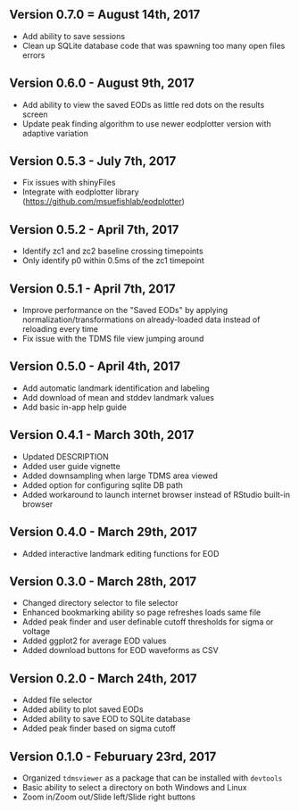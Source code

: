 ## Version 0.7.0 = August 14th, 2017

- Add ability to save sessions
- Clean up SQLite database code that was spawning too many open files errors

## Version 0.6.0 - August 9th, 2017

- Add ability to view the saved EODs as little red dots on the results screen
- Update peak finding algorithm to use newer eodplotter version with adaptive variation

## Version 0.5.3 - July 7th, 2017

- Fix issues with shinyFiles
- Integrate with eodplotter library (https://github.com/msuefishlab/eodplotter)

## Version 0.5.2 - April 7th, 2017

- Identify zc1 and zc2 baseline crossing timepoints
- Only identify p0 within 0.5ms of the zc1 timepoint

## Version 0.5.1 - April 7th, 2017

- Improve performance on the "Saved EODs" by applying normalization/transformations on already-loaded data instead of reloading every time
- Fix issue with the TDMS file view jumping around

## Version 0.5.0 - April 4th, 2017

- Add automatic landmark identification and labeling
- Add download of mean and stddev landmark values
- Add basic in-app help guide

## Version 0.4.1 - March 30th, 2017

- Updated DESCRIPTION
- Added user guide vignette
- Added downsampling when large TDMS area viewed
- Added option for configuring sqlite DB path
- Added workaround to launch internet browser instead of RStudio built-in browser

## Version 0.4.0 - March 29th, 2017

- Added interactive landmark editing functions for EOD

## Version 0.3.0 - March 28th, 2017

- Changed directory selector to file selector
- Enhanced bookmarking ability so page refreshes loads same file
- Added peak finder and user definable cutoff thresholds for sigma or voltage
- Added ggplot2 for average EOD values
- Added download buttons for EOD waveforms as CSV

## Version 0.2.0 - March 24th, 2017

- Added file selector
- Added ability to plot saved EODs
- Added ability to save EOD to SQLite database
- Added peak finder based on sigma cutoff

## Version 0.1.0 - Feburuary 23rd, 2017

- Organized `tdmsviewer` as a package that can be installed with `devtools`
- Basic ability to select a directory on both Windows and Linux
- Zoom in/Zoom out/Slide left/Slide right buttons
